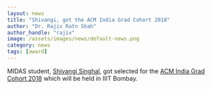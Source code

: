 ```yaml
---
layout: news
title: "Shivangi, got the ACM India Grad Cohort 2018"
author: "Dr. Rajiv Ratn Shah"
author_handle: "rajiv"
image: /assets/images/news/default-news.png
category: news
tags: [award]
---
```

MIDAS student, [Shivangi Singhal][1], got selected for the [ACM India Grad Cohort 2018][2] which will be held in IIIT Bombay. 

[1]: /team/shivangi.html
[2]: https://www.cse.iitb.ac.in/~acmindiacohort/
